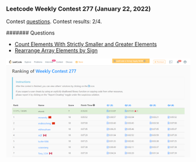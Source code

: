 ### Leetcode Weekly Contest 277 (January 22, 2022)
Contest [questions](https://leetcode.com/contest/weekly-contest-277 'Link to Contest Questions'). 
Contest results: 2/4.

####### Questions
* [Count Elements With Strictly Smaller and Greater Elements](https://github.com/ez2rok/coding-contests/blob/main/leetcode/2148_count_elements_with_strictly_smaller_and_greater_elements.py)
* [Rearrange Array Elements by Sign](https://github.com/ez2rok/coding-contests/blob/main/leetcode/2149_rearrange_array_elements_by_sign.py)

![Screenshot the results of my contest.](contest_screenshots/weekly_277.png "a title")

